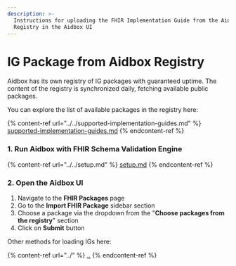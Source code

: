```yaml
---
description: >-
  Instructions for uploading the FHIR Implementation Guide from the Aidbox
  Registry in the Aidbox UI
---
```


# IG Package from Aidbox Registry

Aidbox has its own registry of IG packages with guaranteed uptime. The content of the registry is synchronized daily, fetching available public packages.

You can explore the list of available packages in the registry here:

{% content-ref url="../../supported-implementation-guides.md" %}
[supported-implementation-guides.md](../../supported-implementation-guides.md)
{% endcontent-ref %}

### 1. Run Aidbox with FHIR Schema Validation Engine

{% content-ref url="../../setup.md" %}
[setup.md](../../setup.md)
{% endcontent-ref %}

### 2. Open the Aidbox UI

1. Navigate to the **FHIR Packages** page
2. Go to the **Import FHIR Package** sidebar section
3. Choose a package via the dropdown from the "**Choose packages from the registry**" section
4. Click on **Submit** button



Other methods for loading IGs here:

{% content-ref url="../" %}
[..](../)
{% endcontent-ref %}
